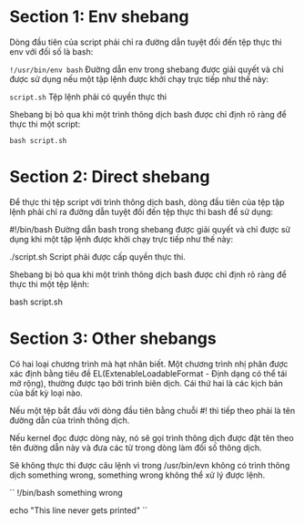
# Section 1: Env shebang
 Dòng đầu tiên của script phải chỉ ra đường dẫn tuyệt đối đến tệp thực thi env với đối số là bash:

```!/usr/bin/env bash```
Đường dẫn env trong shebang được giải quyết và chỉ được sử dụng nếu một tập lệnh được khởi chạy trực tiếp như thế này:

```script.sh```
Tệp lệnh phải có quyền thực thi

Shebang bị bỏ qua khi một trình thông dịch bash được chỉ định rõ ràng để thực thi một script:

```bash script.sh```

# Section 2: Direct shebang

Để thực thi tệp script với trình thông dịch bash, dòng đầu tiên của tệp tập lệnh phải chỉ ra đường dẫn tuyệt đối đến tệp thực thi bash để sử dụng:

#!/bin/bash
Đường dẫn bash trong shebang được giải quyết và chỉ được sử dụng khi một tập lệnh được khởi chạy trực tiếp như thế này:

./script.sh
Script phải được cấp quyền thực thi.

Shebang bị bỏ qua khi một trình thông dịch bash được chỉ định rõ ràng để thực thi một tệp lệnh:

bash script.sh
# Section 3: Other shebangs

Có hai loại chương trình mà hạt nhân biết. Một chương trình nhị phân được xác định bằng tiêu đề EL(ExtenableLoadableFormat - Định dạng có thể tái mở rộng), thường được tạo bởi trình biên dịch. Cái thứ hai là các kịch bản của bất kỳ loại nào.

Nếu một tệp bắt đầu với dòng đầu tiên bằng chuỗi #! thì tiếp theo phải là tên đường dẫn của trình thông dịch.

Nếu kernel đọc được dòng này, nó sẽ gọi trình thông dịch được đặt tên theo tên đường dẫn này và đưa các từ trong dòng làm đối số thông dịch.


Sẽ không thực thi được câu lệnh vì trong /usr/bin/evn không có trình thông dịch something wrong, something wrong không thể xử lý được lệnh.

 ``
 !/bin/bash something wrong 

 echo "This line never gets printed"
``